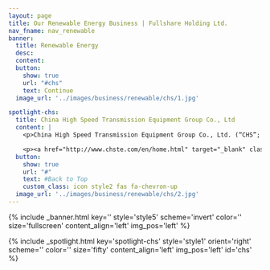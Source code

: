 ```yaml
---
layout: page
title: Our Renewable Energy Business | Fullshare Holding Ltd.
nav_fname: nav_renewable
banner:
  title: Renewable Energy
  desc:
  content:
  button:
    show: true
    url: "#chs"
    text: Continue
  image_url: '../images/business/renewable/chs/1.jpg'

spotlight-chs:
  title: China High Speed Transmission Equipment Group Co., Ltd
  content: |
    <p>China High Speed Transmission Equipment Group Co., Ltd. (“CHS”; SEHK stock code: 658.HK), a subsidiary of the group, is a large enterprise group that specialized in the production of high-speed and heavy-load transmission equipment. Founded in 1969, CHS was listed on the Hong Kong stock exchange in 2007. CHS has developed itself into the global transmission industry leader in wind power generation, industrial equipment, machine tools and other business industries.</p>

    <p><a href="http://www.chste.com/en/home.html" target="_blank" class="button">Visit Website</a></p>
  button:
    show: true
    url: "#"
    text: #Back to Top
    custom_class: icon style2 fas fa-chevron-up
  image_url: '../images/business/renewable/chs/2.jpg'
---
```

<!-- Welcome Banner -->
{% include _banner.html key='' style='style5' scheme='invert' color='' size='fullscreen' content_align='left' img_pos='left' %}

<!-- Properties -->
{% include _spotlight.html key='spotlight-chs' style='style1' orient='right' scheme='' color='' size='fifty' content_align='left' img_pos='left' id='chs' %}

